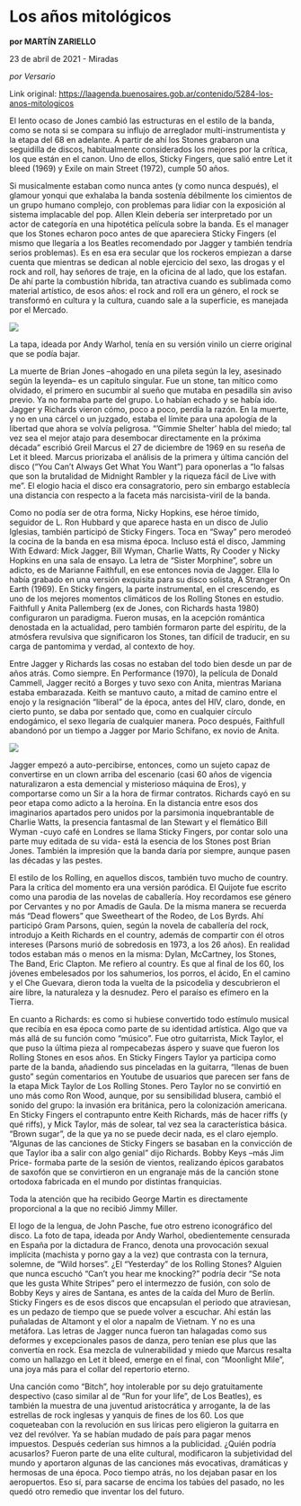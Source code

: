 # Los años mitológicos

**por MARTÍN ZARIELLO**

23 de abril de 2021 - Miradas

_por Versario_

Link original: https://laagenda.buenosaires.gob.ar/contenido/5284-los-anos-mitologicos



El lento ocaso de Jones cambió las estructuras en el estilo de la banda, como se nota si se compara su influjo de arreglador multi-instrumentista y la etapa del 68 en adelante. A partir de ahí los Stones grabaron una seguidilla de discos, habitualmente considerados los mejores por la crítica, los que están en el canon. Uno de ellos, Sticky Fingers, que salió entre Let it bleed (1969) y Exile on main Street (1972), cumple 50 años.




Si musicalmente estaban como nunca antes (y como nunca después), el glamour yonqui que exhalaba la banda sostenía débilmente los cimientos de un grupo humano complejo, con problemas para lidiar con la exposición al sistema implacable del pop. Allen Klein debería ser interpretado por un actor de categoría en una hipotética película sobre la banda. Es el manager que los Stones echaron poco antes de que apareciera Sticky Fingers (el mismo que llegaría a los Beatles recomendado por Jagger y también tendría serios problemas). Es en esa era secular que los rockeros empiezan a darse cuenta que mientras se dedican al noble ejercicio del sexo, las drogas y el rock and roll, hay señores de traje, en la oficina de al lado, que los estafan. De ahí parte la combustión híbrida, tan atractiva cuando es sublimada como material artístico, de esos años: el rock and roll era un género, el rock se transformó en cultura y la cultura, cuando sale a la superficie, es manejada por el Mercado.




![](https://cdn.flowlikemusic.com/files/images/47475/638fcd4e-45b1-457f-8ea6-499ff25e8ccb.jpeg)




La tapa, ideada por Andy Warhol, tenía en su versión vinilo un cierre original que se podía bajar.




La muerte de Brian Jones –ahogado en una pileta según la ley, asesinado según la leyenda– es un capítulo singular. Fue un stone, tan mítico como olvidado, el primero en sucumbir al sueño que mutaba en pesadilla sin aviso previo. Ya no formaba parte del grupo. Lo habían echado y se había ido. Jagger y Richards vieron cómo, poco a poco, perdía la razón. En la muerte, y no en una cárcel o un juzgado, estaba el límite para una apología de la libertad que ahora se volvía peligrosa. “’Gimmie Shelter’ habla del miedo; tal vez sea el mejor atajo para desembocar directamente en la próxima década” escribió Greil Marcus el 27 de diciembre de 1969 en su reseña de Let it bleed. Marcus priorizaba el análisis de la primera y última canción del disco (“You Can’t Always Get What You Want”) para oponerlas a “lo falsas que son la brutalidad de Midnight Rambler y la riqueza fácil de Live with me”. El elogio hacia el disco era consagratorio, pero sin embargo establecía una distancia con respecto a la faceta más narcisista-viril de la banda.




Como no podía ser de otra forma, Nicky Hopkins, ese héroe tímido, seguidor de L. Ron Hubbard y que aparece hasta en un disco de Julio Iglesias, también participó de Sticky Fingers. Toca en “Sway” pero merodeó la cocina de la banda en esa misma época. Incluso está el disco, Jamming With Edward: Mick Jagger, Bill Wyman, Charlie Watts, Ry Cooder y Nicky Hopkins en una sala de ensayo. La letra de “Sister Morphine”, sobre un adicto, es de Marianne Faithfull, en ese entonces novia de Jagger. Ella lo había grabado en una versión exquisita para su disco solista, A Stranger On Earth (1969). En Sticky fingers, la parte instrumental, en el crescendo, es uno de los mejores momentos climáticos de los Rolling Stones en estudio. Faithfull y Anita Pallemberg (ex de Jones, con Richards hasta 1980) configuraron un paradigma. Fueron musas, en la acepción romántica denostada en la actualidad, pero también formaron parte del espíritu, de la atmósfera revulsiva que significaron los Stones, tan difícil de traducir, en su carga de pantomima y verdad, al contexto de hoy.




Entre Jagger y Richards las cosas no estaban del todo bien desde un par de años atrás. Como siempre. En Performance (1970), la película de Donald Cammell, Jagger recitó a Borges y tuvo sexo con Anita, mientras Mariana estaba embarazada. Keith se mantuvo cauto, a mitad de camino entre el enojo y la resignación “liberal” de la época, antes del HIV, claro, donde, en cierto punto, se daba por sentado que, como en cualquier círculo endogámico, el sexo llegaría de cualquier manera. Poco después, Faithfull abandonó por un tiempo a Jagger por Mario Schifano, ex novio de Anita.




![](https://cdn.flowlikemusic.com/files/images/47476/ccfaab2f-bf06-4a6e-8208-c63a7ebaea7f.jpeg)




Jagger empezó a auto-percibirse, entonces, como un sujeto capaz de convertirse en un clown arriba del escenario (casi 60 años de vigencia naturalizaron a esta demencial y misterioso máquina de Eros), y comportarse como un Sir a la hora de firmar contratos. Richards cayó en su peor etapa como adicto a la heroína. En la distancia entre esos dos imaginarios apartados pero unidos por la parsimonia inquebrantable de Charlie Watts, la presencia fantasmal de Ian Stewart y el flemático Bill Wyman -cuyo café en Londres se llama Sticky Fingers, por contar solo una parte muy editada de su vida- está la esencia de los Stones post Brian Jones. También la impresión que la banda daría por siempre, aunque pasen las décadas y las pestes.




El estilo de los Rolling, en aquellos discos, también tuvo mucho de country. Para la crítica del momento era una versión paródica. El Quijote fue escrito como una parodia de las novelas de caballería. Hoy recordamos ese género por Cervantes y no por Amadís de Gaula. De la misma manera se recuerda más “Dead flowers” que Sweetheart of the Rodeo, de Los Byrds. Ahí participó Gram Parsons, quien, según la novela de caballería del rock, introdujo a Keith Richards en el country, además de compartir con él otros intereses (Parsons murió de sobredosis en 1973, a los 26 años). En realidad todos estaban más o menos en la misma: Dylan, McCartney, los Stones, The Band, Eric Clapton. Me refiero al country. Es que al final de los 60, los jóvenes embelesados por los sahumerios, los porros, el ácido, En el camino y el Che Guevara, dieron toda la vuelta de la psicodelia y descubrieron el aire libre, la naturaleza y la desnudez. Pero el paraíso es efímero en la Tierra.




En cuanto a Richards: es como si hubiese convertido todo estímulo musical que recibía en esa época como parte de su identidad artística. Algo que va más allá de su función como “músico”. Fue otro guitarrista, Mick Taylor, el que puso la última pieza al rompecabezas áspero y suave que fueron los Rolling Stones en esos años. En Sticky Fingers Taylor ya participa como parte de la banda, añadiendo sus pinceladas en la guitarra, “llenas de buen gusto” según comentarios en Youtube de usuarios que parecen ser fans de la etapa Mick Taylor de Los Rolling Stones. Pero Taylor no se convirtió en uno más como Ron Wood, aunque, por su sensibilidad blusera, cambió el sonido del grupo: la invasión era británica, pero la colonización americana. En Sticky Fingers el contrapunto entre Keith Richards, más de hacer riffs (y qué riffs), y Mick Taylor, más de solear, tal vez sea la característica básica. “Brown sugar”, de la que ya no se puede decir nada, es el claro ejemplo. “Algunas de las canciones de Sticky Fingers se basaban en la convicción de que Taylor iba a salir con algo genial” dijo Richards. Bobby Keys –más Jim Price- formaba parte de la sesión de vientos, realizando épicos garabatos de saxofón que se convirtieron en un engranaje más de la canción stone ortodoxa fabricada en el mundo por distintas franquicias.




Toda la atención que ha recibido George Martin es directamente proporcional a la que no recibió Jimmy Miller.




El logo de la lengua, de John Pasche, fue otro estreno iconográfico del disco. La foto de tapa, ideada por Andy Warhol, obedientemente censurada en España por la dictadura de Franco, denota una provocación sexual implícita (machista y porno gay a la vez) que contrasta con la ternura, solemne, de “Wild horses”. ¿El “Yesterday” de los Rolling Stones? Alguien que nunca escuchó “Can’t you hear me knocking?” podría decir “Se nota que les gusta White Stripes” pero el intermezzo de fusión, con solo de Bobby Keys y aires de Santana, es antes de la caída del Muro de Berlín. Sticky Fingers es de esos discos que encapsulan el periodo que atraviesan, es un pedazo de tiempo que se puede volver a escuchar. Ahí están las puñaladas de Altamont y el olor a napalm de Vietnam. Y no es una metáfora. Las letras de Jagger nunca fueron tan halagadas como sus deformes y excepcionales pasos de danza, pero tenían ese plus que las convertía en rock. Esa mezcla de vulnerabilidad y miedo que Marcus resalta como un hallazgo en Let it bleed, emerge en el final, con “Moonlight Mile”, una joya más para el collar del repertorio eterno.




Una canción como “Bitch”, hoy intolerable por su dejo gratuitamente despectivo (caso similar al de “Run for your life”, de Los Beatles), es también la muestra de una juventud aristocrática y arrogante, la de las estrellas de rock inglesas y yanquis de fines de los 60. Los que coqueteaban con la revolución en sus líricas pero eligieron la guitarra en vez del revólver. Ya se habían mudado de país para pagar menos impuestos. Después cederían sus himnos a la publicidad. ¿Quién podría acusarlos? Fueron parte de una elite cultural, modificaron la subjetividad del mundo y aportaron algunas de las canciones más evocativas, dramáticas y hermosas de una época. Poco tiempo atrás, no los dejaban pasar en los aeropuertos. Eso sí, para sacarse de encima los tabúes del pasado, no les quedó otro remedio que inventar los del futuro.



